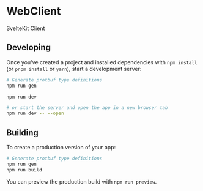 # WebClient

SvelteKit Client

## Developing

Once you've created a project and installed dependencies with `npm install` (or `pnpm install` or `yarn`), start a development server:

```bash
# Generate protbuf type definitions
npm run gen

npm run dev

# or start the server and open the app in a new browser tab
npm run dev -- --open
```

## Building

To create a production version of your app:

```bash
# Generate protbuf type definitions
npm run gen
npm run build
```

You can preview the production build with `npm run preview`.
